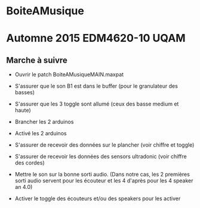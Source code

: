 # BoiteAMusique

Automne 2015 EDM4620-10 UQAM 
==============

Marche à suivre
--------------


- Ouvrir le patch BoiteAMusiqueMAIN.maxpat

- S'assurer que le son B1 est dans le buffer (pour le granulateur des basses)

- S'assurer que les 3 toggle sont allumé (ceux des basse medium et haute)

- Brancher les 2 arduinos

- Activé les 2 arduinos

- S'assurer de recevoir des données sur le plancher (voir chiffre et toggle)

- S'assurer de recevoir les données des sensors ultradonic (voir chiffre des cordes)

- Mettre le son sur la bonne sorti audio. (Dans notre cas, les 2 premières sorti audio servent pour les écouteur et les 4 d'après pour les 4 speaker an 4.0)

- Activer le toggle des écouteurs et/ou des speakers pour les activer

